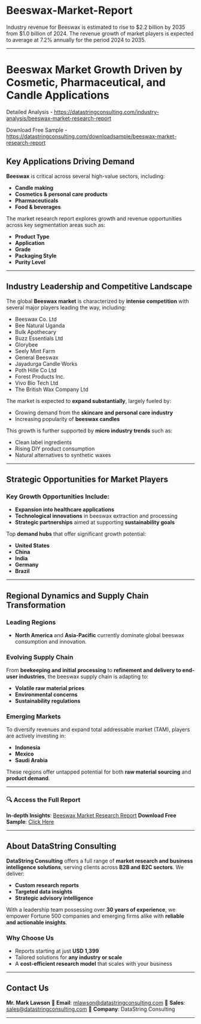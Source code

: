 # Beeswax-Market-Report

Industry revenue for Beeswax is estimated to rise to $2.2 billion by 2035 from $1.0 billion of 2024. The revenue growth of market players is expected to average at 7.2% annually for the period 2024 to 2035.

---

# **Beeswax Market Growth Driven by Cosmetic, Pharmaceutical, and Candle Applications**

Detailed Analysis - https://datastringconsulting.com/industry-analysis/beeswax-market-research-report

Download Free Sample - https://datastringconsulting.com/downloadsample/beeswax-market-research-report

## **Key Applications Driving Demand**

**Beeswax** is critical across several high-value sectors, including:

* **Candle making**
* **Cosmetics & personal care products**
* **Pharmaceuticals**
* **Food & beverages**

The market research report explores growth and revenue opportunities across key segmentation areas such as:

* **Product Type**
* **Application**
* **Grade**
* **Packaging Style**
* **Purity Level**

---

## **Industry Leadership and Competitive Landscape**

The global **Beeswax market** is characterized by **intense competition** with several major players leading the way, including:

* Beeswax Co. Ltd
* Bee Natural Uganda
* Bulk Apothecary
* Buzz Essentials Ltd
* Glorybee
* Seely Mint Farm
* General Beeswax
* Jayadurga Candle Works
* Poth Hille Co Ltd
* Forest Products Inc.
* Vivo Bio Tech Ltd
* The British Wax Company Ltd

The market is expected to **expand substantially**, largely fueled by:

* Growing demand from the **skincare and personal care industry**
* Increasing popularity of **beeswax candles**

This growth is further supported by **micro industry trends** such as:

* Clean label ingredients
* Rising DIY product consumption
* Natural alternatives to synthetic waxes

---

## **Strategic Opportunities for Market Players**

### Key Growth Opportunities Include:

* **Expansion into healthcare applications**
* **Technological innovations** in beeswax extraction and processing
* **Strategic partnerships** aimed at supporting **sustainability goals**

Top **demand hubs** that offer significant growth potential:

* **United States**
* **China**
* **India**
* **Germany**
* **Brazil**

---

## **Regional Dynamics and Supply Chain Transformation**

### **Leading Regions**

* **North America** and **Asia-Pacific** currently dominate global beeswax consumption and innovation.

### **Evolving Supply Chain**

From **beekeeping and initial processing** to **refinement and delivery to end-user industries**, the beeswax supply chain is adapting to:

* **Volatile raw material prices**
* **Environmental concerns**
* **Sustainability regulations**

### **Emerging Markets**

To diversify revenues and expand total addressable market (TAM), players are actively investing in:

* **Indonesia**
* **Mexico**
* **Saudi Arabia**

These regions offer untapped potential for both **raw material sourcing** and **product demand**.

---

### 🔍 **Access the Full Report**

**In-depth Insights**: [Beeswax Market Research Report](https://datastringconsulting.com/industry-analysis/beeswax-market-research-report)
**Download Free Sample**: [Click Here](https://datastringconsulting.com/downloadsample/beeswax-market-research-report)

---

## **About DataString Consulting**

**DataString Consulting** offers a full range of **market research and business intelligence solutions**, serving clients across **B2B and B2C sectors**. We deliver:

* **Custom research reports**
* **Targeted data insights**
* **Strategic advisory intelligence**

With a leadership team possessing over **30 years of experience**, we empower Fortune 500 companies and emerging firms alike with **reliable and actionable insights**.

### **Why Choose Us**

* Reports starting at just **USD 1,399**
* Tailored solutions for **any industry or scale**
* A **cost-efficient research model** that scales with your business

---

## **Contact Us**

**Mr. Mark Lawson**
📧 **Email**: [mlawson@datastringconsulting.com](mailto:mlawson@datastringconsulting.com)
📩 **Sales**: [sales@datastringconsulting.com](mailto:sales@datastringconsulting.com)
🏢 **Company**: DataString Consulting

---

